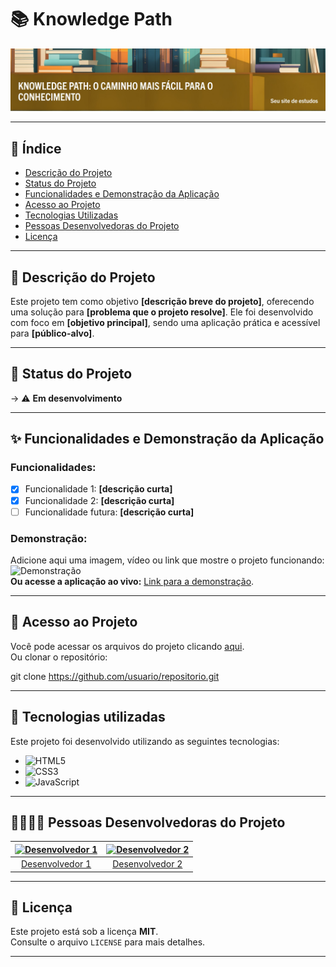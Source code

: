 # 📚 Knowledge Path

![Banner do Projeto](imagens/banner.jpeg)

---

## 📑 Índice
- [Descrição do Projeto](#-descrição-do-projeto)
- [Status do Projeto](#-status-do-projeto)
- [Funcionalidades e Demonstração da Aplicação](#-funcionalidades-e-demonstração-da-aplicação)
- [Acesso ao Projeto](#-acesso-ao-projeto)
- [Tecnologias Utilizadas](#-tecnologias-utilizadas)
- [Pessoas Desenvolvedoras do Projeto](#-pessoas-desenvolvedoras-do-projeto)
- [Licença](#-licença)

---

## 📝 Descrição do Projeto
Este projeto tem como objetivo **[descrição breve do projeto]**, oferecendo uma solução para **[problema que o projeto resolve]**. Ele foi desenvolvido com foco em **[objetivo principal]**, sendo uma aplicação prática e acessível para **[público-alvo]**.

---

## 🚦 Status do Projeto
<!-- ✅ **Finalizado**  -->
-> ⚠️ **Em desenvolvimento**  
<!-- ❌ **Pausado**  -->
 

---

## ✨ Funcionalidades e Demonstração da Aplicação
### Funcionalidades:
- [x] Funcionalidade 1: **[descrição curta]**
- [x] Funcionalidade 2: **[descrição curta]**
- [ ] Funcionalidade futura: **[descrição curta]**

### Demonstração:
Adicione aqui uma imagem, vídeo ou link que mostre o projeto funcionando:
![Demonstração](imagens/demonstracao.png)  
**Ou acesse a aplicação ao vivo:** [Link para a demonstração](#).

---

## 🔗 Acesso ao Projeto
Você pode acessar os arquivos do projeto clicando [aqui](#).  
Ou clonar o repositório:

git clone https://github.com/usuario/repositorio.git

---

## 🚀 Tecnologias utilizadas

Este projeto foi desenvolvido utilizando as seguintes tecnologias:

- ![HTML5](https://img.shields.io/badge/-HTML5-E34F26?style=flat-square&logo=html5&logoColor=white)
- ![CSS3](https://img.shields.io/badge/-CSS3-1572B6?style=flat-square&logo=css3&logoColor=white)
- ![JavaScript](https://img.shields.io/badge/-JavaScript-F7DF1E?style=flat-square&logo=javascript&logoColor=white)

---
## 👩‍💻👨‍💻 Pessoas Desenvolvedoras do Projeto
| [![Desenvolvedor 1](imagens/dev1.png)](https://github.com/dev1) | [![Desenvolvedor 2](imagens/dev2.png)](https://github.com/dev2) |
|:---------------------------------------------------------------:|:---------------------------------------------------------------:|
| [Desenvolvedor 1](https://github.com/dev1)                     | [Desenvolvedor 2](https://github.com/dev2)                     |

---

## 📜 Licença
Este projeto está sob a licença **MIT**.  
Consulte o arquivo `LICENSE` para mais detalhes.

---


